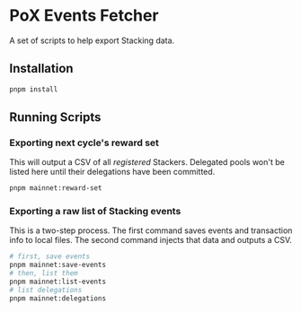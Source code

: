 # PoX Events Fetcher

A set of scripts to help export Stacking data.

## Installation

```bash
pnpm install
```

## Running Scripts

### Exporting next cycle's reward set

This will output a CSV of all _registered_ Stackers. Delegated pools won't be listed here until their delegations have been committed.

```bash
pnpm mainnet:reward-set
```

### Exporting a raw list of Stacking events

This is a two-step process. The first command saves events and transaction info to local files. The second command injects that data and outputs a CSV.

```bash
# first, save events
pnpm mainnet:save-events
# then, list them
pnpm mainnet:list-events
# list delegations
pnpm mainnet:delegations
```
